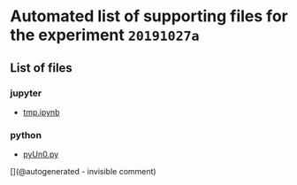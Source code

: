 # Automated list of supporting files for the __experiment `20191027a`__

## List of files

### jupyter

* [tmp.ipynb](/tmp.ipynb)


### python

* [pyUn0.py](/matty/20191027a/pyUn0.py)


[](@autogenerated - invisible comment)